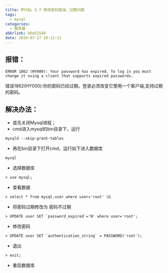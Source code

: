 ```yaml
---
title: MYSQL 5.7 修改密码错误、过期问题
tags:
  - mysql
categories:
  - 服务器
abbrlink: b6e52540
date: 2018-07-27 18:12:11
---
```


## 报错：
```
ERROR 1862 (HY000): Your password has expired. To log in you must change it using a client that supports expired passwords.
```
错误1862(HY000):你的密码已经过期。登录必须改变它使用一个客户端,支持过期的密码。

## 解决办法：
- 首先关闭Mysql进程；
- cmd进入mysql的bin目录下，运行
```
mysqld --skip-grant-tables
```
- 再在bin目录下打开cmd，运行如下进入数据库
```
mysql
```
- 选择数据库
```
> use mysql;
```
- 查看数据
```
> select * from mysql.user where user='root' \G
```
- 将密码过期修改为 密码不过期
```
> UPDATE user SET `password_expired`='N' where user='root';
```
- 修改密码
```
> UPDATE user SET `authentication_string` = PASSWORD('root');
```
- 退出
```
> exit;
```
- 重启数据库
